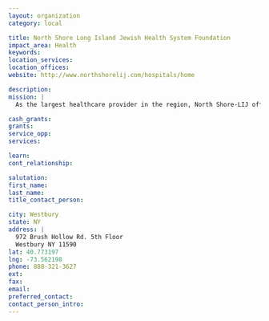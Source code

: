 ```yaml
---
layout: organization
category: local

title: North Shore Long Island Jewish Health System Foundation
impact_area: Health
keywords: 
location_services: 
location_offices: 
website: http://www.northshorelij.com/hospitals/home

description: 
mission: |
  As the largest healthcare provider in the region, North Shore-LIJ offers an unparalleled spectrum of high-quality services to meet all of your needs. Our vast resources are matched by a commitment to personalized healthcare.

cash_grants: 
grants: 
service_opp: 
services: 

learn: 
cont_relationship: 

salutation: 
first_name: 
last_name: 
title_contact_person: 

city: Westbury
state: NY
address: |
  972 Brush Hollow Rd. 5th Floor  
  Westbury NY 11590
lat: 40.773197
lng: -73.562198
phone: 888-321-3627
ext: 
fax: 
email: 
preferred_contact: 
contact_person_intro: 
---
```

